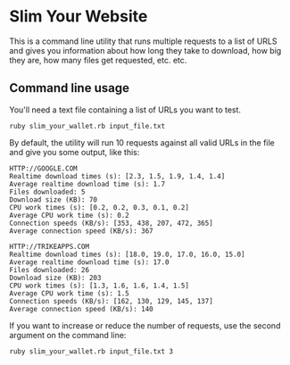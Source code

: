 # Slim Your Website

This is a command line utility that runs multiple requests to a list of URLS and gives you information about how long they take to download, how big they are, how many files get requested, etc. etc.

## Command line usage

You'll need a text file containing a list of URLs you want to test.

```
ruby slim_your_wallet.rb input_file.txt 
```
By default, the utility will run 10 requests against all valid URLs in the file and give you some output, like this:

```
HTTP://GOOGLE.COM
Realtime download times (s): [2.3, 1.5, 1.9, 1.4, 1.4]
Average realtime download time (s): 1.7
Files downloaded: 5
Download size (KB): 70
CPU work times (s): [0.2, 0.2, 0.3, 0.1, 0.2]
Average CPU work time (s): 0.2
Connection speeds (KB/s): [353, 438, 207, 472, 365]
Average connection speed (KB/s): 367

HTTP://TRIKEAPPS.COM
Realtime download times (s): [18.0, 19.0, 17.0, 16.0, 15.0]
Average realtime download time (s): 17.0
Files downloaded: 26
Download size (KB): 203
CPU work times (s): [1.3, 1.6, 1.6, 1.4, 1.5]
Average CPU work time (s): 1.5
Connection speeds (KB/s): [162, 130, 129, 145, 137]
Average connection speed (KB/s): 140
```

If you want to increase or reduce the number of requests, use the second argument on the command line:

```
ruby slim_your_wallet.rb input_file.txt 3
```
